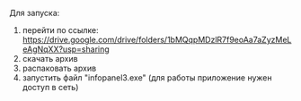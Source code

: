 Для запуска: 
1. перейти по ссылке: https://drive.google.com/drive/folders/1bMQqpMDzlR7f9eoAa7aZyzMeLeAgNqXX?usp=sharing
2. скачать архив
3. распаковать архив
4. запустить файл "infopanel3.exe" (для работы приложение нужен доступ в сеть)
